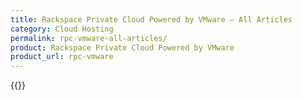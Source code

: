 ```yaml
---
title: Rackspace Private Cloud Powered by VMware – All Articles
category: Cloud Hosting
permalink: rpc-vmware-all-articles/
product: Rackspace Private Cloud Powered by VMware
product_url: rpc-vmware
---
```



{{<list product_url="arpc-vmware">}}
